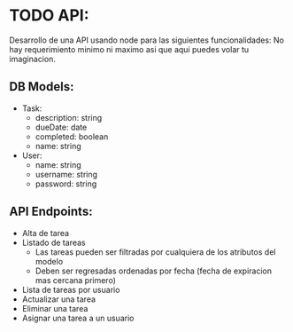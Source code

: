 # TODO API:
Desarrollo de una API usando node para las siguientes funcionalidades:
No hay requerimiento minimo ni maximo asi que aqui puedes volar tu imaginacion.

## DB Models:
- Task:
    - description: string
    - dueDate: date
    - completed: boolean
    - name: string
- User:
    - name: string
    - username: string
    - password: string

## API Endpoints:
- Alta de tarea
- Listado de tareas 
    * Las tareas pueden ser filtradas por cualquiera de los atributos del modelo
    * Deben ser regresadas ordenadas por fecha (fecha de expiracion mas cercana primero)
- Lista de tareas por usuario
- Actualizar una tarea
- Eliminar una tarea
- Asignar una tarea a un usuario